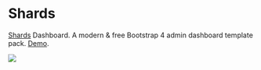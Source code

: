 # Shards

[Shards](https://github.com/DesignRevision/shards-dashboard) Dashboard. A modern & free Bootstrap 4 admin dashboard template pack. [Demo](https://designrevision.com/demo/shards-dashboard-lite/).

<img src="https://github.com/DesignRevision/shards-dashboard/raw/master/assets/demo-preview.gif"></img>
